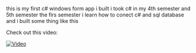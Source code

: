this is my first c# windows form app i built i took c# in my 4th semester and 5th semester the firs semester i learn how to conect c# and sql database and i built some thing like this 

Check out this video:

[![Video](https://i.vimeocdn.com/video/1234567890_640x360.jpg)](https://vimeo.com/937036217)
